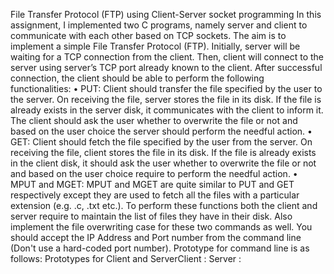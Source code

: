 File Transfer Protocol (FTP) using Client-Server socket programming
In this assignment, I implemented two C programs, namely server and client to
communicate with each other based on TCP sockets. The aim is to implement a simple File
Transfer Protocol (FTP). Initially, server will be waiting for a TCP connection from the client.
Then, client will connect to the server using server’s TCP port already known to the client. After
successful connection, the client should be able to perform the following functionalities:
• PUT: Client should transfer the file specified by the user to the server. On receiving the file,
server stores the file in its disk. If the file is already exists in the server disk, it
communicates with the client to inform it. The client should ask the user whether to
overwrite the file or not and based on the user choice the server should perform the needful
action.
• GET: Client should fetch the file specified by the user from the server. On receiving the
file, client stores the file in its disk. If the file is already exists in the client disk, it should
ask the user whether to overwrite the file or not and based on the user choice require to
perform the needful action.
• MPUT and MGET: MPUT and MGET are quite similar to PUT and GET respectively
except they are used to fetch all the files with a particular extension (e.g. .c, .txt etc.). To
perform these functions both the client and server require to maintain the list of files they
have in their disk. Also implement the file overwriting case for these two commands as
well.
You should accept the IP Address and Port number from the command line (Don't use a hard-coded
port number). Prototype for command line is as follows:
Prototypes for Client and ServerClient :<executable code><Server IP Address><Server Port number>
Server :<executable code><Server Port number>
